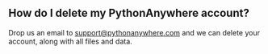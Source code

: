 
<!--
.. title: How do I delete my PythonAnywhere account
.. slug: DeleteAccount
.. date: 2018-02-09 14:35:28 UTC+01:00
.. tags:
.. category:
.. link:
.. description:
.. type: text
-->




## How do I delete my PythonAnywhere account?

Drop us an email to [support@pythonanywhere.com](mailto:support@pythonanywhere.com)
and we can delete your account, along with all files and data.

